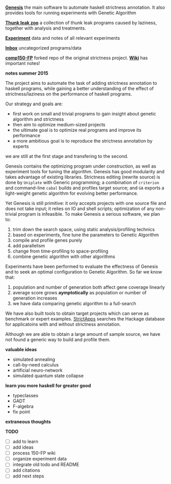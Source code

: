 [**Genesis**](https://github.com/remysucre/Genesis) the main software to automate haskell strictness annotation. 
It also provides tools for running experiments with Genetic Algorithm

[**Thunk leak zoo**](https://github.com/remysucre/haskell-thunk-leak-zoo) a collection of thunk leak programs
caused by laziness, together with analysis and treatments. 

[**Experiment**](https://github.com/remysucre/strict-experiments) data and notes of all relevant experiments

[**Inbox**](https://github.com/remysucre/repo-inbox) uncategorized programs/data

[**comp150-FP**](https://github.com/remysucre/comp150-FP) forked repo of the original strictness project. 
[**Wiki**](https://github.com/remysucre/comp150-FP/wiki) has important notes! 

**notes summer 2015**

The project aims to automate the task of adding strictness annotation to haskell programs, while gaining a better understanding of the effect of strictness/laziness on the performance of haskell programs. 

Our strategy and goals are: 

- first work on small and trivial programs to gain insight about genetic algorithm and strictness
- then aim to optimize medium-sized projects
- the ultimate goal is to optimize real programs and improve its performance
- a more ambitious goal is to reproduce the strictness annotation by experts

we are still at the first stage and transfering to the second. 

Genesis contains the optimizing program under construction, as well as experiment tools for tuning the algorithm. Genesis has good modularity and takes advantage of existing libraries. Strictness editing (rewrite source) is done by `Uniplate` with Generic programming; a combination of `criterion` and command-line `cabal` builds and profiles target source; and `GA` exports a light-weight genetic algorithm for evolving better performance. 

Yet Genesis is still primitive: it only accepts projects with one source file and does not take input; it relies on IO and shell scripts; optimization of any non-trivial program is infeasible. To make Genesis a serious software, we plan to: 

1. trim down the search space, using static analysis/profiling technics
2. based on experiments, fine tune the parameters to Genetic Algorithm
3. compile and profile genes purely
4. add parallelism
5. change from time-profiling to space-profiling
6. combine genetic algorithm with other algorithms

Experiments have been performed to evaluate the effectness of Genesis and to seek an optimal configuration to Genetic Algorithm. So far we know that: 

1. population and number of generation both affect gene coverage linearly
2. average score grows **aymptotically** as population or number of generation increases
3. we have data comparing genetic algorithm to a full-search

We have also built tools to obtain target projects which can serve as benchmark or expert examples. [StrictApps](https://github.com/remysucre/repo-inbox/tree/master/benchmark) searches the Hackage database for applicatoins with and without strictness annotation. 

Although we are able to obtain a large amount of sample source, we have not found a generic way to build and profile them. 

**valuable ideas**
- simulated annealing
- call-by-need calculus
- artificial neuro-network
- simulated quantum state collapse

**learn you more haskell for greater good**
- typeclasses
- GADT
- F-algebra
- fix point

**extraneous thoughts**

**TODO**

- [ ] add to learn
- [ ] add ideas
- [ ] process 150-FP wiki
- [ ] organize experiment data
- [ ] integrate old todo and README
- [ ] add citations
- [ ] add next steps
